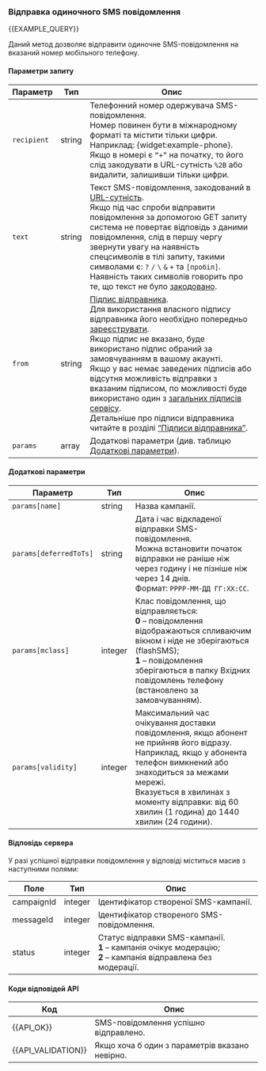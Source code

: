 ### Відправка одиночного SMS повідомлення
{{EXAMPLE_QUERY}}

Даний метод дозволяє відправити одиночне SMS-повідомлення на вказаний номер мобільного телефону.

#### Параметри запиту

 Параметр   | Тип    | Опис  
------------|--------|-----------
`recipient` | string | Телефонний номер одержувача SMS-повідомлення. <br> Номер повинен бути в міжнародному форматі та містити тільки цифри.<br>Наприклад: {widget:example-phone}.<br>Якщо в номері є `“+”` на початку, то його слід закодувати в URL-сутність `%2B` або видалити, залишивши тільки цифри.
`text`      | string | Текст SMS-повідомлення, закодований в [URL-сутність](/uk/help/api-docs/other#urlencode).<br>Якщо під час спроби відправити повідомлення за допомогою GET запиту система не повертає відповідь з даними повідомлення, слід в першу чергу звернути увагу на наявність спецсимволів в тілі запиту, такими символами є: `?` `/` `\` `&` `+` та `[пробіл]`.<br>Наявність таких символів говорить про те, що текст не було [закодовано](/uk/help/api-docs/other#urlencode).
`from`      | string | [Підпис відправника](/uk/help/api-docs/other#glossary-sender-id).<br>Для використання власного підпису відправника його необхідно попередньо [зареєструвати](/uk/help/sender-id/sender-id).<br>Якщо підпис не вказано, буде використано підпис обраний за замовчуванням в вашому акаунті. <br> Якщо у вас немає заведених підписів або відсутня можливість відправки з вказаним підписом, по можливості буде використано один з [загальних підписів сервісу](/uk/help/api-docs/other#glossary-shared-senderid).<br>Детальніше про підписи відправника читайте в розділі [“Підписи відправника”](/uk/help/api-docs/other#glossary-sender-id).
`params`    | array  | Додаткові параметри (див. таблицю [Додаткові параметри](#send-sms-message-params)).


#### <span data-anchor="send-sms-message-params">Додаткові параметри</span>

Параметр               | Тип     | Опис
-----------------------|---------|-------------
`params[name]`         | string  | Назва кампанії.
`params[deferredToTs]` | string  | Дата і час відкладеної відправки SMS-повідомлення. <br> Можна встановити початок відправки не раніше ніж через годину і не пізніше ніж через 14 днів.<br>Формат: `РРРР-ММ-ДД ГГ:ХХ:СС`.
`params[mclass]`       | integer | Клас повідомлення, що відправляється:<br>**0** – повідомлення відображаються спливаючим вікном і ніде не зберігаються (flashSMS);<br>**1** – повідомлення зберігаються в папку Вхідних повідомлень телефону (встановлено за замовчуванням).
`params[validity]`     | integer | Максимальний час очікування доставки повідомлення, якщо абонент не прийняв його відразу. <br> Наприклад, якщо у абонента телефон вимкнений або знаходиться за межами мережі. <br> Вказується в хвилинах з моменту відправки: від 60 хвилин (1 година) до 1440 хвилин (24 години).


#### Відповідь сервера
У разі успішної відправки повідомлення у відповіді міститься масив з наступними полями:

Поле               | Тип     | Опис
-------------------|---------|-------------
campaignId         | integer | Ідентифікатор створеної SMS-кампанії.
messageId          | integer | Ідентифікатор створеного SMS-повідомлення.
status             | integer | Статус відправки SMS-кампанії.<br>**1** – кампанія очікує модерацію;<br>**2** – кампанія відправлена без модерації.


#### Коди відповідей API

Код | Опис
----|----
{{API_OK}}         | SMS-повідомлення успішно відправлено.
{{API_VALIDATION}} | Якщо хоча б один з параметрів вказано невірно.

